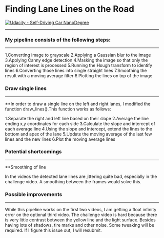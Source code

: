 # **Finding Lane Lines on the Road** 
[![Udacity - Self-Driving Car NanoDegree](https://s3.amazonaws.com/udacity-sdc/github/shield-carnd.svg)](http://www.udacity.com/drive)

---

### My pipeline consists of the following steps:
---
1.Converting image to grayscale
2.Applying a Gaussian blur to the image
3.Applying Canny edge detection
4.Masking the image so that only the region of interest is processed
5.Running the Hough transform to identify lines
6.Converting those lines into single straight lines
7.Smoothing the result with a moving average filter
8.Plotting the lines on top of the image

### Draw single lines
---
**In order to draw a single line on the left and right lanes, I modified the function draw_lines().This function works as follows:

1.Separate the right and left line based on their slope
2.Average the line ending x,y coordinates for each side
3.Calculate the slope and intercept of each average line
4.Using the slope and intercept, extend the lines to the bottom and apex of the lane
5.Update the moving average of the last few lines and the new lines
6.Plot the moving average lines

### Potential shortcomings
---
**Smoothing of line

In the videos the detected lane lines are jittering quite bad, especially in the challenge video. A smoothing between the frames would solve this.


### Possible improvements
---
While this pipeline works on the first two videos, I am getting a float infinity error on the optional third video.
The challenge video is hard because there is very little contrast between the yellow line and the light surface. Besides having lots of shadows, tire marks and other noise. Some tweaking will be required. If I figure this issue out, I will resubmit.
